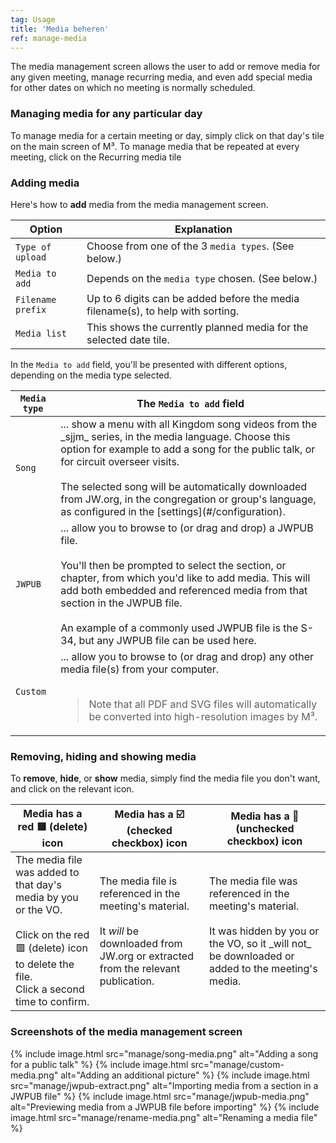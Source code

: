 ```yaml
---
tag: Usage
title: 'Media beheren'
ref: manage-media
---
```



The media management screen allows the user to add or remove media for any given meeting, manage recurring media, and even add special media for other dates on which no meeting is normally scheduled.

### Managing media for any particular day

To manage media for a certain meeting or day, simply click on that day's tile on the main screen of M³. To manage media that be repeated at every meeting, click on the Recurring media tile

### Adding media

Here's how to **add** media from the media management screen.

| Option            | Explanation                                                                     |
| ----------------- | ------------------------------------------------------------------------------- |
| `Type of upload`  | Choose from one of the 3 `media types`. (See below.)                            |
| `Media to add`    | Depends on the `media type` chosen. (See below.)                                |
| `Filename prefix` | Up to 6 digits can be added before the media filename(s), to help with sorting. |
| `Media list`      | This shows the currently planned media for the selected date tile.              |

In the `Media to add` field, you'll be presented with different options, depending on the media type selected.

<table>
  <thead>
    <th><code>Media type</code></th>
    <th>The <code>Media to add</code> field</th>
  </thead>
  <tbody>
    <tr>
      <td><code>Song</code></td>
      <td>... show a menu with all Kingdom song videos from the _sjjm_ series, in the media language. Choose this option for example to add a song for the public talk, or for circuit overseer visits. <br><br>The selected song will be automatically downloaded from JW.org, in the congregation or group's language, as configured in the [settings](#/configuration).</td>
    </tr>
    <tr>
      <td><code>JWPUB</code></td>
      <td>... allow you to browse to (or drag and drop) a JWPUB file. <br><br>You'll then be prompted to select the section, or chapter, from which you'd like to add media. This will add both embedded and referenced media from that section in the JWPUB file. <br><br>An example of a commonly used JWPUB file is the S-34, but any JWPUB file can be used here.</td>
    </tr>
    <tr>
      <td><code>Custom</code></td>
      <td>... allow you to browse to (or drag and drop) any other media file(s) from your computer.    <br><br><blockquote>Note that all PDF and SVG files will automatically be converted into high-resolution images by M³.</blockquote>                      </td>
    </tr>
  </tbody>
</table>

### Removing, hiding and showing media

To **remove**, **hide**, or **show** media, simply find the media file you don't want, and click on the relevant icon.

<table>
  <thead>
    <th>Media has a red 🟥 (delete) icon</th>
    <th>Media has a ☑️ (checked checkbox) icon</th>
    <th>Media has a 🔲 (unchecked checkbox) icon</th>
  </thead>
  <tbody>
    <tr>
      <td>
        The media file was added to that day's media by you or the VO.<br>
        <br>
        Click on the red 🟥 (delete) icon to delete the file.<br>
        Click a second time to confirm.
      </td>
      <td>
        The media file is referenced in the meeting's material.<br>
        <br>
        It <em>will</em> be downloaded from JW.org or extracted from the relevant publication.
      </td>
      <td>
        The media file was referenced in the meeting's material.<br>
        <br>
        It was hidden by you or the VO, so it _will not_ be downloaded or added to the meeting's media.
      </td>
    </tr>
  </tbody>
</table>

### Screenshots of the media management screen

<table class="showcase" markdown="0">
{% include image.html src="manage/song-media.png" alt="Adding a song for a public talk" %}
{% include image.html src="manage/custom-media.png" alt="Adding an additional picture" %}
{% include image.html src="manage/jwpub-extract.png" alt="Importing media from a section in a JWPUB file" %}
{% include image.html src="manage/jwpub-media.png" alt="Previewing media from a JWPUB file before importing" %}
{% include image.html src="manage/rename-media.png" alt="Renaming a media file" %}
</table>
